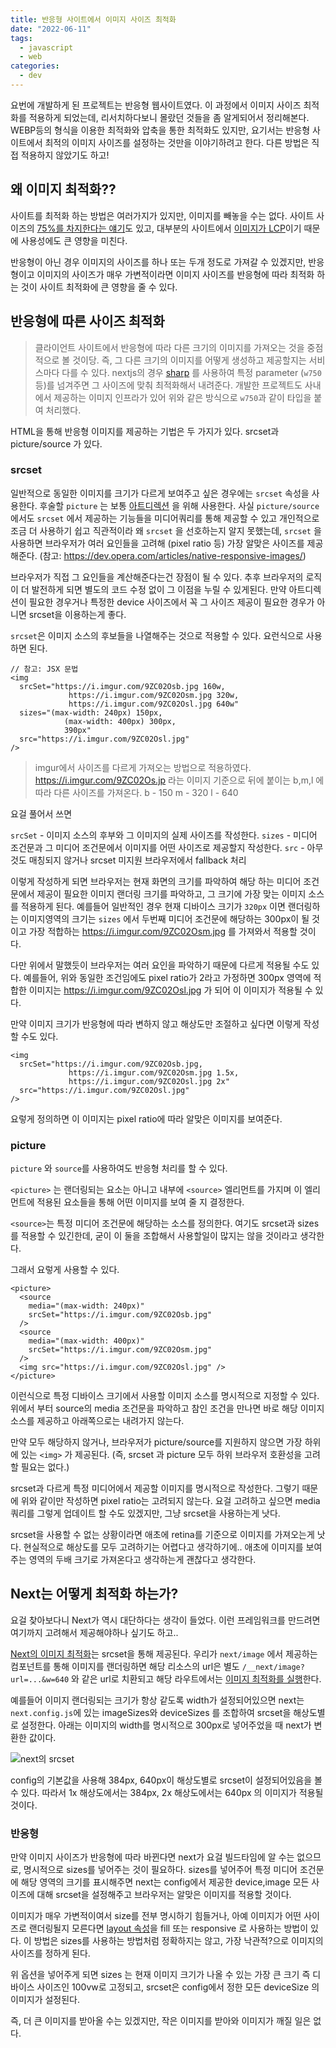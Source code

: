 ```yaml
---
title: 반응형 사이트에서 이미지 사이즈 최적화
date: "2022-06-11"
tags:
  - javascript
  - web
categories:
  - dev
---
```


요번에 개발하게 된 프로젝트는 반응형 웹사이트였다. 이 과정에서 이미지 사이즈 최적화를 적용하게 되었는데, 리서치하다보니 몰랐던 것들을 좀 알게되어서 정리해본다.
WEBP등의 형식을 이용한 최적화와 압축을 통한 최적화도 있지만, 요기서는 반응형 사이트에서 최적의 이미지 사이즈를 설정하는 것만을 이야기하려고 한다. 다른 방법은 직접 적용하지 않았기도 하고!

## 왜 이미지 최적화??

사이트를 최적화 하는 방법은 여러가지가 있지만, 이미지를 빼놓을 수는 없다.
사이트 사이즈의 [75%를 차지한다는 얘기](https://almanac.httparchive.org/en/2019/page-weight)도 있고, 대부분의 사이트에서 [이미지가 LCP](https://web.dev/i18n/ko/optimize-lcp/)이기 때문에 사용성에도 큰 영향을 미친다.

반응형이 아닌 경우 이미지의 사이즈를 하나 또는 두개 정도로 가져갈 수 있겠지만, 반응형이고 이미지의 사이즈가 매우 가변적이라면 이미지 사이즈를 반응형에 따라 최적화 하는 것이 사이트 최적화에 큰 영향을 줄 수 있다.

## 반응형에 따른 사이즈 최적화

> 클라이언트 사이트에서 반응형에 따라 다른 크기의 이미지를 가져오는 것을 중점적으로 볼 것이당.
> 즉, 그 다른 크기의 이미지를 어떻게 생성하고 제공할지는 서비스마다 다를 수 있다. nextjs의 경우 [sharp](https://github.com/lovell/sharp) 를 사용하여 특정 parameter (`w750` 등)를 넘겨주면 그 사이즈에 맞춰 최적화해서 내려준다.
> 개발한 프로젝트도 사내에서 제공하는 이미지 인프라가 있어 위와 같은 방식으로 `w750`과 같이 타입을 붙여 처리했다.

HTML을 통해 반응형 이미지를 제공하는 기법은 두 가지가 있다. srcset과 picture/source 가 있다.

### srcset

일반적으로 동일한 이미지를 크기가 다르게 보여주고 싶은 경우에는 `srcset` 속성을 사용한다. 후술할 `picture` 는 보통 [아트디렉션](https://web.dev/codelab-art-direction/) 을 위해 사용한다.
사실 `picture/source`에서도 `srcset` 에서 제공하는 기능들을 미디어쿼리를 통해 제공할 수 있고 개인적으로 조금 더 사용하기 쉽고 직관적이라 왜 `srcset` 을 선호하는지 알지 못했는데, `srcset` 을 사용하면 브라우저가 여러 요인들을 고려해 (pixel ratio 등) 가장 알맞은 사이즈를 제공해준다. (참고: https://dev.opera.com/articles/native-responsive-images/)

브라우저가 직접 그 요인들을 계산해준다는건 장점이 될 수 있다. 추후 브라우저의 로직이 더 발전하게 되면 별도의 코드 수정 없이 그 이점을 누릴 수 있게된다. 만약 아트디렉션이 필요한 경우거나 특정한 device 사이즈에서 꼭 그 사이즈 제공이 필요한 경우가 아니면 srcset을 이용하는게 좋다.

`srcset`은 이미지 소스의 후보들을 나열해주는 것으로 적용할 수 있다. 요런식으로 사용하면 된다.

```tsx
// 참고: JSX 문법
<img
  srcSet="https://i.imgur.com/9ZC02Osb.jpg 160w,
             https://i.imgur.com/9ZC02Osm.jpg 320w,
             https://i.imgur.com/9ZC02Osl.jpg 640w"
  sizes="(max-width: 240px) 150px,
            (max-width: 400px) 300px,
            390px"
  src="https://i.imgur.com/9ZC02Osl.jpg"
/>
```

> imgur에서 사이즈를 다르게 가져오는 방법으로 적용하였다.
> https://i.imgur.com/9ZC02Os.jp 라는 이미지 기준으로 뒤에 붙이는 b,m,l 에 따라 다른 사이즈를 가져온다.
> b - 150
> m - 320
> l - 640

요걸 풀어서 쓰면

`srcSet` - 이미지 소스의 후부와 그 이미지의 실제 사이즈를 작성한다.
`sizes` - 미디어 조건문과 그 미디어 조건문에서 이미지를 어떤 사이즈로 제공할지 작성한다.
`src` - 아무것도 매칭되지 않거나 srcset 미지원 브라우저에서 fallback 처리

이렇게 작성하게 되면 브라우저는 현재 화면의 크기를 파악하여 해당 하는 미디어 조건문에서 제공이 필요한 이미지 랜더링 크기를 파악하고, 그 크기에 가장 맞는 이미지 소스를 적용하게 된다.
예를들어 일반적인 경우 현재 디바이스 크기가 `320px` 이면 랜더링하는 이미지영역의 크기는 `sizes` 에서 두번째 미디어 조건문에 해당하는 300px이 될 것이고 가장 적합하는 https://i.imgur.com/9ZC02Osm.jpg 를 가져와서 적용할 것이다.

다만 위에서 말했듯이 브라우저는 여러 요인을 파악하기 때문에 다르게 적용될 수도 있다. 예를들어, 위와 동일한 조건임에도 pixel ratio가 2라고 가정하면 300px 영역에 적합한 이미지는 https://i.imgur.com/9ZC02Osl.jpg 가 되어 이 이미지가 적용될 수 있다.

만약 이미지 크기가 반응형에 따라 변하지 않고 해상도만 조절하고 싶다면 이렇게 작성할 수도 있다.

```tsx
<img
  srcSet="https://i.imgur.com/9ZC02Osb.jpg,
             https://i.imgur.com/9ZC02Osm.jpg 1.5x,
             https://i.imgur.com/9ZC02Osl.jpg 2x"
  src="https://i.imgur.com/9ZC02Osl.jpg"
/>
```

요렇게 정의하면 이 이미지는 pixel ratio에 따라 알맞은 이미지를 보여준다.

### picture

`picture` 와 `source`를 사용하여도 반응형 처리를 할 수 있다.

`<picture>` 는 랜더링되는 요소는 아니고 내부에 `<source>` 엘리먼트를 가지며 이 엘리먼트에 적용된 요소들을 통해 어떤 이미지를 보여 줄 지 결정한다.

`<source>`는 특정 미디어 조건문에 해당하는 소스를 정의한다. 여기도 srcset과 sizes를 적용할 수 있긴한데, 굳이 이 둘을 조합해서 사용할일이 많지는 않을 것이라고 생각한다.

그래서 요렇게 사용할 수 있다.

```tsx
<picture>
  <source
    media="(max-width: 240px)"
    srcSet="https://i.imgur.com/9ZC02Osb.jpg"
  />
  <source
    media="(max-width: 400px)"
    srcSet="https://i.imgur.com/9ZC02Osm.jpg"
  />
  <img src="https://i.imgur.com/9ZC02Osl.jpg" />
</picture>
```

이런식으로 특정 디바이스 크기에서 사용할 이미지 소스를 명시적으로 지정할 수 있다.
위에서 부터 source의 media 조건문을 파악하고 참인 조건을 만나면 바로 해당 이미지 소스를 제공하고 아래쪽으로는 내려가지 않는다.

만약 모두 해당하지 않거나, 브라우저가 picture/source를 지원하지 않으면 가장 하위에 있는 `<img>` 가 제공된다.
(즉, srcset 과 picture 모두 하위 브라우저 호환성을 고려할 필요는 없다.)

srcset과 다르게 특정 미디어에서 제공할 이미지를 명시적으로 작성한다. 그렇기 때문에 위와 같이만 작성하면 pixel ratio는 고려되지 않는다.
요걸 고려하고 싶으면 media 쿼리를 그렇게 업데이트 할 수도 있겠지만, 그냥 srcset을 사용하는게 낫다.

srcset을 사용할 수 없는 상황이라면 애초에 retina를 기준으로 이미지를 가져오는게 낫다.
현실적으로 해상도를 모두 고려하기는 어렵다고 생각하기에.. 애초에 이미지를 보여주는 영역의 두배 크기로 가져온다고 생각하는게 괜찮다고 생각한다.

## Next는 어떻게 최적화 하는가?

요걸 찾아보다니 Next가 역시 대단하다는 생각이 들었다. 이런 프레임워크를 만드려면 여기까지 고려해서 제공해야하나 싶기도 하고..

[Next의 이미지 최적화](https://nextjs.org/docs/basic-features/image-optimization)는 srcset을 통해 제공된다.
우리가 `next/image` 에서 제공하는 컴포넌트를 통해 이미지를 랜더링하면 해당 리소스의 url은 별도 `/__next/image?url=...&w=640` 와 같은 url로 치환되고 해당 라우트에서는 [이미지 최적화를 실행](https://github.com/vercel/next.js/blob/canary/packages/next/server/image-optimizer.ts#L274)한다.

예를들어 이미지 랜더링되는 크기가 항상 같도록 width가 설정되어있으면 next는 `next.config.js`에 있는 imageSizes와 deviceSizes 를 조합하여 srcset을 해상도별로 설정한다.
아래는 이미지의 width를 명시적으로 300px로 넣어주었을 때 next가 변환한 값이다.

![next의 srcset](/assets/posts/image/capture.png)

config의 기본값을 사용해 384px, 640px이 해상도별로 srcset이 설정되어있음을 볼 수 있다. 따라서 1x 해상도에서는 384px, 2x 해상도에서는 640px 의 이미지가 적용될 것이다.

### 반응형

만약 이미지 사이즈가 반응형에 따라 바뀐다면 next가 요걸 빌드타임에 알 수는 없으므로, 명시적으로 sizes를 넣어주는 것이 필요하다.
sizes를 넣어주어 특정 미디어 조건문에 해당 영역의 크기를 표시해주면 next는 config에서 제공한 device,image 모든 사이즈에 대해 srcset을 설정해주고 브라우저는 알맞은 이미지를 적용할 것이다.

이미지가 매우 가변적이여서 size를 전부 명시하기 힘들거나, 아예 이미지가 어떤 사이즈로 랜더링될지 모른다면 [layout 속성](https://nextjs.org/docs/api-reference/next/image#layout)을 fill 또는 responsive 로 사용하는 방법이 있다.
이 방법은 sizes를 사용하는 방법처럼 정확하지는 않고, 가장 낙관적?으로 이미지의 사이즈를 정하게 된다.

위 옵션을 넣어주게 되면 sizes 는 현재 이미지 크기가 나올 수 있는 가장 큰 크기 즉 디바이스 사이즈인 100vw로 고정되고, srcset은 config에서 정한 모든 deviceSize 의 이미지가 설정된다.

즉, 더 큰 이미지를 받아올 수는 있겠지만, 작은 이미지를 받아와 이미지가 깨질 일은 없다.
